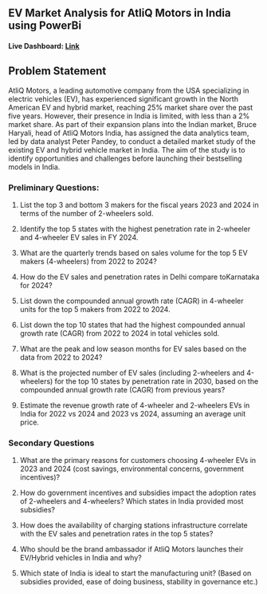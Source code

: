 
## EV Market Analysis for AtliQ Motors in India using PowerBi


#### Live Dashboard:  [Link](https://app.powerbi.com/view?r=eyJrIjoiNGI3YWNlMTUtOTM3MS00MTMyLTkzMWEtOTMxYTJhOTUyYjZiIiwidCI6ImQ1OGUxZGJjLWE0ODYtNDg4MS05ZGEyLTJiZDgxMTVlYzU0OCJ9)


## Problem Statement
AtliQ Motors, a leading automotive company from the USA specializing in electric vehicles (EV), has experienced significant growth in the North American EV and hybrid market, reaching 25% market share over the past five years. However, their presence in India is limited, with less than a 2% market share. As part of their expansion plans into the Indian market, Bruce Haryali, head of AtliQ Motors India, has assigned the data analytics team, led by data analyst Peter Pandey, to conduct a detailed market study of the existing EV and hybrid vehicle market in India. The aim of the study is to identify opportunities and challenges before launching their bestselling models in India.

### Preliminary Questions: 
1. List the top 3 and bottom 3 makers for the fiscal years 2023 and 2024 in terms of the number of 2-wheelers sold.

2. Identify the top 5 states with the highest penetration rate in 2-wheeler and 4-wheeler EV sales in FY 2024.


4. What are the quarterly trends based on sales volume for the top 5 EV makers (4-wheelers) from 2022 to 2024?

5. How do the EV sales and penetration rates in Delhi compare toKarnataka for 2024?

6. List down the compounded annual growth rate (CAGR) in 4-wheeler units for the top 5 makers from 2022 to 2024.

7. List down the top 10 states that had the highest compounded annual growth rate (CAGR) from 2022 to 2024 in total vehicles sold.

8. What are the peak and low season months for EV sales based on the data from 2022 to 2024?

9. What is the projected number of EV sales (including 2-wheelers and 4-wheelers) for the top 10 states by penetration rate in 2030, based on the compounded annual growth rate (CAGR) from previous years?

10. Estimate the revenue growth rate of 4-wheeler and 2-wheelers EVs in India for 2022 vs 2024 and 2023 vs 2024, assuming an average unit price. 

### Secondary Questions
1. What are the primary reasons for customers choosing 4-wheeler EVs in 2023 and 2024 (cost savings, environmental concerns, government incentives)?

2. How do government incentives and subsidies impact the adoption rates of 2-wheelers and 4-wheelers? Which states in India provided most subsidies?

3. How does the availability of charging stations infrastructure correlate with the EV sales and penetration rates in the top 5 states?

4. Who should be the brand ambassador if AtliQ Motors launches their EV/Hybrid vehicles in India and why?

5. Which state of India is ideal to start the manufacturing unit? (Based on subsidies provided, ease of doing business, stability in governance etc.)
